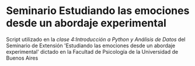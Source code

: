 # Seminario Estudiando las emociones desde un abordaje experimental

Script utilizado en la _clase 4:Introducción a Python y Análisis de Datos_ del Seminario de Extensión 'Estudiando las emociones desde un abordaje experimental' dictado en la Facultad de Psicología de la Universidad de Buenos Aires
